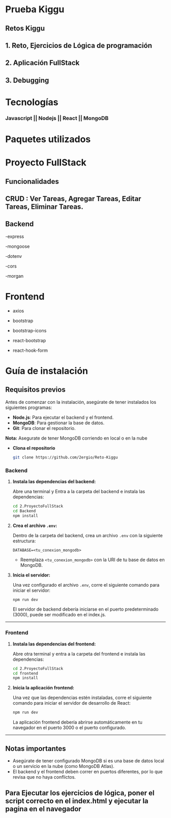 # Prueba Kiggu

## Retos Kiggu
## 1. Reto, Ejercicios de Lógica de programación
## 2. Aplicación FullStack
## 3. Debugging

# Tecnologías
### Javascript || Nodejs || React || MongoDB 



# Paquetes utilizados 

# Proyecto FullStack

## Funcionalidades
## CRUD : Ver Tareas, Agregar Tareas, Editar Tareas, Eliminar Tareas.


## Backend
-express

-mongoose

-dotenv

-cors

-morgan

# Frontend
- axios

- bootstrap

- bootstrap-icons

- react-bootstrap

- react-hook-form
  
# Guía de instalación

## Requisitos previos

Antes de comenzar con la instalación, asegúrate de tener instalados los siguientes programas:

- **Node.js**: Para ejecutar el backend y el frontend.
- **MongoDB**: Para gestionar la base de datos.
- **Git**: Para clonar el repositorio.

**Nota:**
Asegurate de tener MongoDB corriendo en local o en la nube




- **Clona el repositorio**

    ```bash
    git clone https://github.com/2ergio/Reto-Kiggu
    ```
    

### Backend

1. **Instala las dependencias del backend:**

    Abre una terminal y Entra a la carpeta del backend e instala las dependencias:

    ```bash
    cd 2.ProyectoFullStack
    cd Backend
    npm install
    ```

2. **Crea el archivo `.env`:**

    Dentro de la carpeta del backend, crea un archivo `.env` con la siguiente estructura:

    ```plaintext
    DATABASE=<tu_conexion_mongodb> 
    
    ```

    - Reemplaza `<tu_conexion_mongodb>` con la URI de tu base de datos en MongoDB.

3. **Inicia el servidor:**

    Una vez configurado el archivo `.env`, corre el siguiente comando para iniciar el servidor:

    ```bash
    npm run dev
    ```

    El servidor de backend debería iniciarse en el puerto predeterminado (3000), puede ser modificado en el index.js.

---

### Frontend

1. **Instala las dependencias del frontend:**

    Abre otra terminal y entra a la carpeta del frontend e instala las dependencias:

    ```bash
    cd 2.ProyectoFullStack
    cd frontend
    npm install
    ```

2. **Inicia la aplicación frontend:**

    Una vez que las dependencias estén instaladas, corre el siguiente comando para iniciar el servidor de desarrollo de React:

    ```bash
    npm run dev
    ```

    La aplicación frontend debería abrirse automáticamente en tu navegador en el puerto 3000 o el puerto configurado.

---
## Notas importantes

- Asegúrate de tener configurado MongoDB si es una base de datos local o un servicio en la nube (como MongoDB Atlas).
- El backend y el frontend deben correr en puertos diferentes, por lo que revisa que no haya conflictos.

## Para Ejecutar los ejercicios de lógica, poner el script correcto en el index.html y ejecutar la pagina en el navegador
